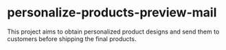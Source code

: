 # personalize-products-preview-mail
This project aims to obtain personalized product designs and send them to customers before shipping the final products.
